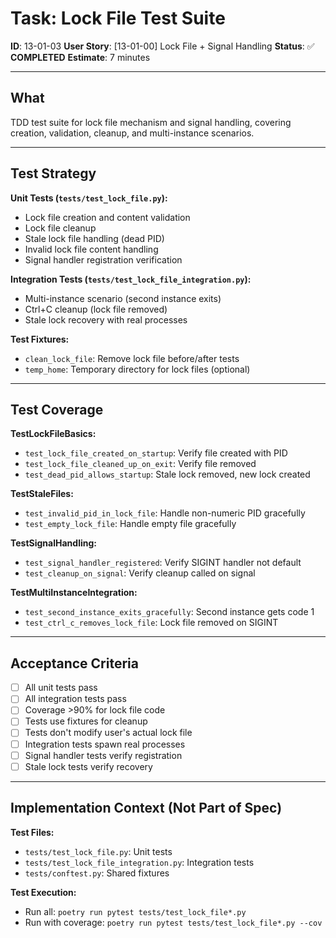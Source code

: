 # Task: Lock File Test Suite

**ID**: 13-01-03
**User Story**: [13-01-00] Lock File + Signal Handling
**Status**: ✅ **COMPLETED**
**Estimate**: 7 minutes

---

## What

TDD test suite for lock file mechanism and signal handling, covering creation, validation, cleanup, and multi-instance scenarios.

---

## Test Strategy

**Unit Tests (`tests/test_lock_file.py`):**
- Lock file creation and content validation
- Lock file cleanup
- Stale lock file handling (dead PID)
- Invalid lock file content handling
- Signal handler registration verification

**Integration Tests (`tests/test_lock_file_integration.py`):**
- Multi-instance scenario (second instance exits)
- Ctrl+C cleanup (lock file removed)
- Stale lock recovery with real processes

**Test Fixtures:**
- `clean_lock_file`: Remove lock file before/after tests
- `temp_home`: Temporary directory for lock files (optional)

---

## Test Coverage

**TestLockFileBasics:**
- `test_lock_file_created_on_startup`: Verify file created with PID
- `test_lock_file_cleaned_up_on_exit`: Verify file removed
- `test_dead_pid_allows_startup`: Stale lock removed, new lock created

**TestStaleFiles:**
- `test_invalid_pid_in_lock_file`: Handle non-numeric PID gracefully
- `test_empty_lock_file`: Handle empty file gracefully

**TestSignalHandling:**
- `test_signal_handler_registered`: Verify SIGINT handler not default
- `test_cleanup_on_signal`: Verify cleanup called on signal

**TestMultiInstanceIntegration:**
- `test_second_instance_exits_gracefully`: Second instance gets code 1
- `test_ctrl_c_removes_lock_file`: Lock file removed on SIGINT

---

## Acceptance Criteria

- [ ] All unit tests pass
- [ ] All integration tests pass
- [ ] Coverage >90% for lock file code
- [ ] Tests use fixtures for cleanup
- [ ] Tests don't modify user's actual lock file
- [ ] Integration tests spawn real processes
- [ ] Signal handler tests verify registration
- [ ] Stale lock tests verify recovery

---

## Implementation Context (Not Part of Spec)

**Test Files:**
- `tests/test_lock_file.py`: Unit tests
- `tests/test_lock_file_integration.py`: Integration tests
- `tests/conftest.py`: Shared fixtures

**Test Execution:**
- Run all: `poetry run pytest tests/test_lock_file*.py`
- Run with coverage: `poetry run pytest tests/test_lock_file*.py --cov`
